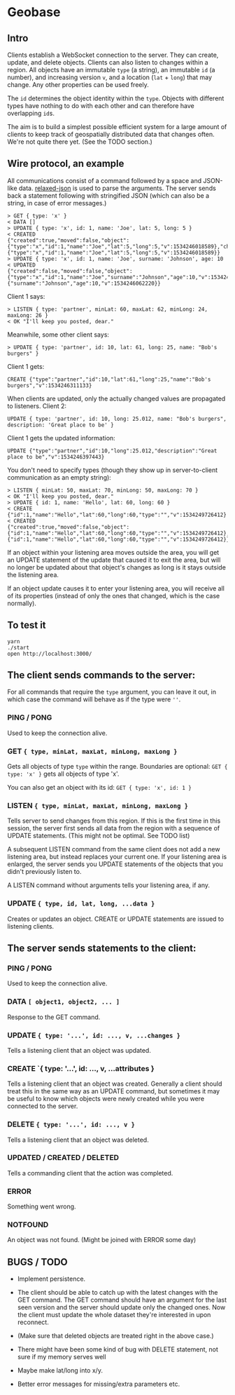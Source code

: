 # Geobase

## Intro

Clients establish a WebSocket connection to the server. They can create,
update, and delete objects. Clients can also listen to changes within a
region. All objects have an immutable `type` (a string), an immutable
`id` (a number), and increasing version `v`, and a location (`lat` +
`long`) that may change. Any other properties can be used freely.

The `id` determines the object identity within the `type`. Objects with
different types have nothing to do with each other and can therefore
have overlapping `id`s.

The aim is to build a simplest possible efficient system for a large
amount of clients to keep track of geospatially distributed data that
changes often. We're not quite there yet. (See the TODO section.)

## Wire protocol, an example

All communications consist of a command followed by a space and
JSON-like data. [relaxed-json](https://github.com/phadej/relaxed-json)
is used to parse the arguments. The server sends back a statement
following with stringified JSON (which can also be a string, in case of
error messages.)

```
> GET { type: 'x' }
< DATA []
> UPDATE { type: 'x', id: 1, name: 'Joe', lat: 5, long: 5 }
< CREATED
{"created":true,"moved":false,"object":{"type":"x","id":1,"name":"Joe","lat":5,"long":5,"v":1534246018589},"changes":{"type":"x","id":1,"name":"Joe","lat":5,"long":5,"v":1534246018589}}
> UPDATE { type: 'x', id: 1, name: 'Joe', surname: 'Johnson', age: 10
< UPDATED
{"created":false,"moved":false,"object":{"type":"x","id":1,"name":"Joe","surname":"Johnson","age":10,"v":1534246062220},"changes":{"surname":"Johnson","age":10,"v":1534246062220}}
```

Client 1 says:
```
> LISTEN { type: 'partner', minLat: 60, maxLat: 62, minLong: 24, maxLong: 26 }
< OK "I'll keep you posted, dear."
```

Meanwhile, some other client says:
```
> UPDATE { type: 'partner', id: 10, lat: 61, long: 25, name: "Bob's burgers" }
```

Client 1 gets:
```
CREATE {"type":"partner","id":10,"lat":61,"long":25,"name":"Bob's
burgers","v":1534246311133}
```

When clients are updated, only the actually changed values are propagated
to listeners. Client 2:

```
UPDATE { type: 'partner', id: 10, long: 25.012, name: "Bob's burgers", description: 'Great place to be' }
```

Client 1 gets the updated information:
```
UPDATE {"type":"partner","id":10,"long":25.012,"description":"Great place to be","v":1534246397443}
```

You don't need to specify types (though they show up in server-to-client
communication as an empty string):

```
> LISTEN { minLat: 50, maxLat: 70, minLong: 50, maxLong: 70 }
< OK "I'll keep you posted, dear."
> UPDATE { id: 1, name: 'Hello', lat: 60, long: 60 }
< CREATE {"id":1,"name":"Hello","lat":60,"long":60,"type":"","v":1534249726412}
< CREATED
{"created":true,"moved":false,"object":{"id":1,"name":"Hello","lat":60,"long":60,"type":"","v":1534249726412},"changes":{"id":1,"name":"Hello","lat":60,"long":60,"type":"","v":1534249726412}}
```

If an object within your listening area moves outside the area, you will
get an UPDATE statement of the update that caused it to exit the area,
but will no longer be updated about that object's changes as long is it
stays outside the listening area.

If an object update causes it to enter your listening area, you will
receive all of its properties (instead of only the ones that changed,
which is the case normally).

## To test it

```
yarn
./start
open http://localhost:3000/
```

## The client sends commands to the server:

For all commands that require the `type` argument, you can leave it out,
in which case the command will behave as if the type were `''`.

### PING / PONG

Used to keep the connection alive.

### GET `{ type, minLat, maxLat, minLong, maxLong }`

Gets all objects of type `type` within the range. Boundaries are
optional: `GET { type: 'x' }` gets all objects of type 'x'.

You can also get an object with its id: `GET { type: 'x', id: 1 }`

### LISTEN `{ type, minLat, maxLat, minLong, maxLong }`

Tells server to send changes from this region. If this is the first time
in this session, the server first sends all data from the region with a
sequence of UPDATE statements. (This might not be optimal. See TODO
list)

A subsequent LISTEN command from the same client does not add a new
listening area, but instead replaces your current one. If your listening
area is enlarged, the server sends you UPDATE statements of the objects
that you didn't previously listen to.

A LISTEN command without arguments tells your listening area, if any.

### UPDATE `{ type, id, lat, long, ...data }`

Creates or updates an object. CREATE or UPDATE statements are issued to
listening clients.

## The server sends statements to the client:

### PING / PONG

Used to keep the connection alive.

### DATA `[ object1, object2, ... ]`

Response to the GET command.

### UPDATE `{ type: '...', id: ..., v, ...changes }`

Tells a listening client that an object was updated.

### CREATE `{ type: '...', id: ..., v, ...attributes }

Tells a listening client that an object was created. Generally a client
should treat this in the same way as an UPDATE command, but sometimes it
may be useful to know which objects were newly created while you were
connected to the server.

### DELETE `{ type: '...', id: ..., v }`

Tells a listening client that an object was deleted.

### UPDATED / CREATED / DELETED

Tells a commanding client that the action was completed.

### ERROR

Something went wrong.

### NOTFOUND

An object was not found. (Might be joined with ERROR some day)

## BUGS / TODO

- Implement persistence.

- The client should be able to catch up with the latest changes with the
  GET command. The GET command should have an argument for the last seen
  version and the server should update only the changed ones.  Now the
  client must update the whole dataset they're interested in upon
  reconnect.

- (Make sure that deleted objects are treated right in the above case.)

- There might have been some kind of bug with DELETE statement, not sure
  if my memory serves well

- Maybe make lat/long into x/y.

- Better error messages for missing/extra parameters etc.

